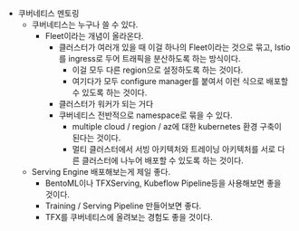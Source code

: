 - 쿠버네티스 멘토링
	- 쿠버네티스는 누구나 쓸 수 있다.
	    - Fleet이라는 개념이 올라온다.
	        - 클러스터가 여러개 있을 때 이걸 하나의 Fleet이라는 것으로 묶고, Istio를 ingress로 두어 트래픽을 분산하도록 하는 방식이다.
	            - 이걸 모두 다른 region으로 설정하도록 하는 것이다.
	            - 여기다가 모두 configure manager를 붙여서 이런 식으로 배포할 수 있도록 하는 것이다.
	        - 클러스터가 워커가 되는 거다
	        - 쿠버네티스 전반적으로 namespace로 묶을 수 있다.
	            - multiple cloud / region / az에 대한 kubernetes 환경 구축이 된다는 것이다.
	            - 멀티 클러스터에서 서빙 아키텍처와 트레이닝 아키텍처를 서로 다른 클러스터에 나누어 배포할 수 있도록 하는 것이다.
	- Serving Engine 배포해보는게 제일 좋다.
	    - BentoML이나 TFXServing, Kubeflow Pipeline등을 사용해보면 좋을 것이다.
	    - Training / Serving Pipeline 만들어보면 좋다.
	    - TFX를 쿠버네티스에 올려보는 경험도 좋을 것이다.


